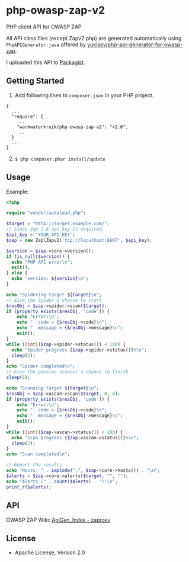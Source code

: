 php-owasp-zap-v2
================

PHP client API for OWASP ZAP

All API class files (except Zapv2.php) are generated automatically using `PhpAPIGenerator.java` offered by [yukisov/php-api-generator-for-owasp-zap](https://github.com/yukisov/php-api-generator-for-owasp-zap).

I uploaded this API to [Packagist](https://packagist.org/packages/warmwaterkruik/php-owasp-zap-v2).

## Getting Started

1. Add following lines to `composer.json` in your PHP project.

  ```
  {
    ...
    "require": {
      ...
      "warmwaterkruik/php-owasp-zap-v2": ">2.6",
      ...
    }
    ...
  }
  ```

2. `$ php composer.phar install/update`

## Usage
Example:

```php
<?php

require "vendor/autoload.php";

$target = "http://target.example.com/";
// Since zap 2.6 api key is required.
$api_key = 'YOUR_API_KEY';
$zap = new Zap\Zapv2('tcp://localhost:6667', $api_key);

$version = $zap->core->version();
if (is_null($version)) {
  echo "PHP API error\n";
  exit();
} else {
  echo "version: ${version}\n";
}

echo "Spidering target ${target}\n";
// Give the Spider a chance to start
$resObj = $zap->spider->scan($target);
if (property_exists($resObj, 'code')) {
    echo "Error:\n";
    echo "  code = {$resObj->code}\n";
    echo "  message = {$resObj->message}\n";
    exit();
}
while ((int)($zap->spider->status()) < 100) {
  echo "Spider progress {$zap->spider->status()}%\n";
  sleep(2);
}
echo "Spider completed\n";
// Give the passive scanner a chance to finish
sleep(5);

echo "Scanning target ${target}\n";
$resObj = $zap->ascan->scan($target, 0, 0);
if (property_exists($resObj, 'code')) {
    echo "Error:\n";
    echo "  code = {$resObj->code}\n";
    echo "  message = {$resObj->message}\n";
    exit();
}
while ((int)($zap->ascan->status()) < 100) {
  echo "Scan progress {$zap->ascan->status()}%\n";
  sleep(2);
}
echo "Scan completed\n";

// Report the results
echo "Hosts: " . implode(",", $zap->core->hosts()) . "\n";
$alerts = $zap->core->alerts($target, "", "");
echo "Alerts (" . count($alerts) . "):\n";
print_r($alerts);

```

## API
OWASP ZAP Wiki: [ApiGen_Index - zaproxy](https://github.com/zaproxy/zaproxy/wiki/ApiGen_Index)


## License
- Apache License, Version 2.0
